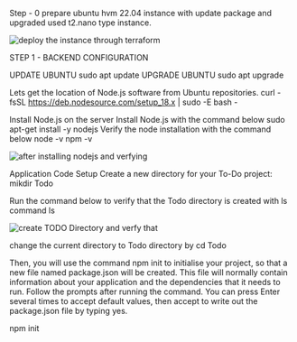 ﻿Step - 0 
prepare ubuntu hvm 22.04 instance with update package and upgraded used t2.nano type instance.

![deploy the instance through terraform](https://user-images.githubusercontent.com/96633325/226395866-b3e54fbc-eae0-498b-af19-2163a9367617.PNG)



STEP 1 - BACKEND CONFIGURATION

  UPDATE UBUNTU
    sudo apt update
  UPGRADE UBUNTU
    sudo apt upgrade 

Lets get the location of Node.js software from Ubuntu repositories.
   curl -fsSL https://deb.nodesource.com/setup_18.x | sudo -E bash -


Install Node.js on the server
Install Node.js with the command below 
   sudo apt-get install -y nodejs
Verify the node installation with the command below
   node -v 
   npm -v

   ![after installing nodejs and verfying](https://user-images.githubusercontent.com/96633325/226395991-a97f5515-ede9-4310-84ef-29c98f442abe.PNG)


Application Code Setup
Create a new directory for your To-Do project:
  mikdir Todo

Run the command below to verify that the Todo directory is created with ls command
  ls

  ![create TODO Directory and verfy that](https://user-images.githubusercontent.com/96633325/226396077-29da9b3f-49d5-4bf3-a3ab-eed87b50be50.PNG)


change the current directory to Todo directory by
  cd Todo

Then, you will use the command npm init to initialise your project, so that a new file named package.json will be created. This
file will normally contain information about your application and the dependencies that it needs to run. Follow the prompts 
after running the command. You can press Enter several times to accept default values, then accept to write out the package.json file by typing yes.

npm init

